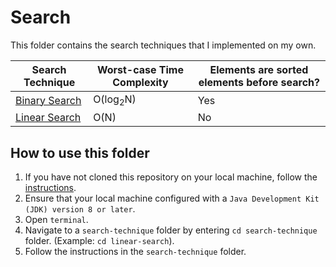 # Search
This folder contains the search techniques that I implemented on my own.

Search Technique | Worst-case Time Complexity   | Elements are sorted elements before search?
-----------------|------------------------------|--------------------------------
[Binary Search](https://github.com/shumarb/learning-and-hackathons/tree/main/self-written-notes-and-code/search/binary-search)    | O(log<sub>2</sub>N)          | Yes
[Linear Search](https://github.com/shumarb/learning-and-hackathons/tree/main/self-written-notes-and-code/search/linear-search)    | O(N)                         | No

## How to use this folder
1. If you have not cloned this repository on your local machine, follow the [instructions](https://github.com/shumarb/notes-and-code#how-to-use-this-repository).
2. Ensure that your local machine configured with a `Java Development Kit (JDK) version 8 or later`.
3. Open `terminal`.
4. Navigate to a `search-technique` folder by entering `cd search-technique` folder. (Example: `cd linear-search`).
5. Follow the instructions in the `search-technique` folder.
